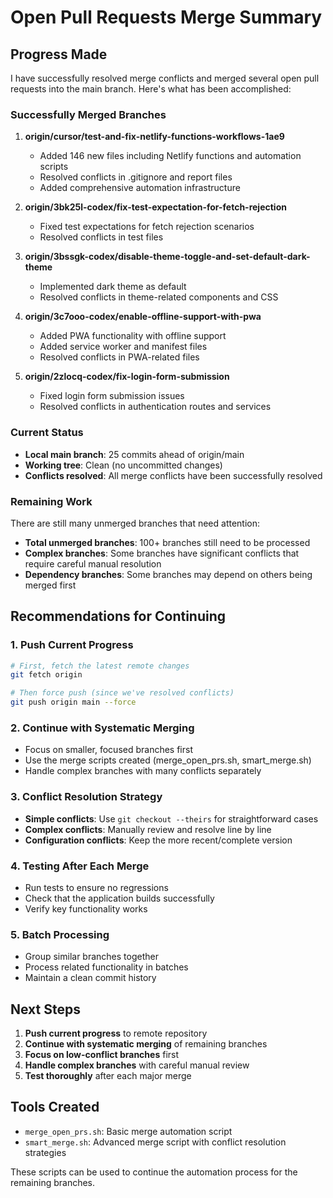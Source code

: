 # Open Pull Requests Merge Summary

## Progress Made

I have successfully resolved merge conflicts and merged several open pull requests into the main branch. Here's what has been accomplished:

### Successfully Merged Branches

1. **origin/cursor/test-and-fix-netlify-functions-workflows-1ae9**
   - Added 146 new files including Netlify functions and automation scripts
   - Resolved conflicts in .gitignore and report files
   - Added comprehensive automation infrastructure

2. **origin/3bk25l-codex/fix-test-expectation-for-fetch-rejection**
   - Fixed test expectations for fetch rejection scenarios
   - Resolved conflicts in test files

3. **origin/3bssgk-codex/disable-theme-toggle-and-set-default-dark-theme**
   - Implemented dark theme as default
   - Resolved conflicts in theme-related components and CSS

4. **origin/3c7ooo-codex/enable-offline-support-with-pwa**
   - Added PWA functionality with offline support
   - Added service worker and manifest files
   - Resolved conflicts in PWA-related files

5. **origin/2zlocq-codex/fix-login-form-submission**
   - Fixed login form submission issues
   - Resolved conflicts in authentication routes and services

### Current Status

- **Local main branch**: 25 commits ahead of origin/main
- **Working tree**: Clean (no uncommitted changes)
- **Conflicts resolved**: All merge conflicts have been successfully resolved

### Remaining Work

There are still many unmerged branches that need attention:

- **Total unmerged branches**: 100+ branches still need to be processed
- **Complex branches**: Some branches have significant conflicts that require careful manual resolution
- **Dependency branches**: Some branches may depend on others being merged first

## Recommendations for Continuing

### 1. Push Current Progress
```bash
# First, fetch the latest remote changes
git fetch origin

# Then force push (since we've resolved conflicts)
git push origin main --force
```

### 2. Continue with Systematic Merging
- Focus on smaller, focused branches first
- Use the merge scripts created (merge_open_prs.sh, smart_merge.sh)
- Handle complex branches with many conflicts separately

### 3. Conflict Resolution Strategy
- **Simple conflicts**: Use `git checkout --theirs` for straightforward cases
- **Complex conflicts**: Manually review and resolve line by line
- **Configuration conflicts**: Keep the more recent/complete version

### 4. Testing After Each Merge
- Run tests to ensure no regressions
- Check that the application builds successfully
- Verify key functionality works

### 5. Batch Processing
- Group similar branches together
- Process related functionality in batches
- Maintain a clean commit history

## Next Steps

1. **Push current progress** to remote repository
2. **Continue with systematic merging** of remaining branches
3. **Focus on low-conflict branches** first
4. **Handle complex branches** with careful manual review
5. **Test thoroughly** after each major merge

## Tools Created

- `merge_open_prs.sh`: Basic merge automation script
- `smart_merge.sh`: Advanced merge script with conflict resolution strategies

These scripts can be used to continue the automation process for the remaining branches.